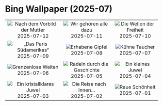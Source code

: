 # Bing Wallpaper (2025-07)

|  |  |  |
|:---:|:---:|:---:|
| ![](https://www.bing.com/th?id=OHR.ThomsonGazelle_DE-DE6657498392_400x240.jpg "Nach dem Vorbild der Mutter") 2025-07-12 | ![](https://www.bing.com/th?id=OHR.TokyoSunrise_DE-DE6224327686_400x240.jpg "Wir gehören alle dazu") 2025-07-11 | ![](https://www.bing.com/th?id=OHR.BahamaBlues_DE-DE5750119392_400x240.jpg "Die Wellen der Freiheit") 2025-07-10 |
| ![](https://www.bing.com/th?id=OHR.ConstitucionStation_DE-DE6862611016_400x240.jpg "„Das Paris Südamerikas“") 2025-07-09 | ![](https://www.bing.com/th?id=OHR.SecedaPeak_DE-DE7304303596_400x240.jpg "Erhabene Gipfel") 2025-07-08 | ![](https://www.bing.com/th?id=OHR.ShetlandGannets_DE-DE8492203831_400x240.jpg "Kühne Taucher") 2025-07-07 |
| ![](https://www.bing.com/th?id=OHR.MesquiteFlats_DE-DE8559445673_400x240.jpg "Grenzenlose Weiten") 2025-07-06 | ![](https://www.bing.com/th?id=OHR.TourCyclists_DE-DE8646205107_400x240.jpg "Radeln durch die Geschichte") 2025-07-05 | ![](https://www.bing.com/th?id=OHR.OroseiSardegna_DE-DE8440593584_400x240.jpg "Ein kleines Juwel") 2025-07-04 |
| ![](https://www.bing.com/th?id=OHR.RainbowRiver_DE-DE1687862683_400x240.jpg "Ein kristallklares Juwel") 2025-07-03 | ![](https://www.bing.com/th?id=OHR.CalwMarketsquare_DE-DE9027821635_400x240.jpg "Die Reise nach Innen...") 2025-07-02 | ![](https://www.bing.com/th?id=OHR.CanadaDayFogo_DE-DE8180601933_400x240.jpg "Raue Schönheit") 2025-07-01 |
